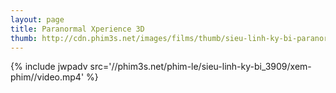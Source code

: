 ```yaml
---
layout: page
title: Paranormal Xperience 3D
thumb: http://cdn.phim3s.net/images/films/thumb/sieu-linh-ky-bi-paranormal-xperience-3d-2012.jpg
---
```

{% include jwpadv src='//phim3s.net/phim-le/sieu-linh-ky-bi_3909/xem-phim//video.mp4' %}